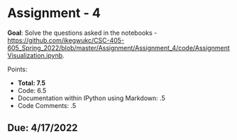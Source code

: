 # Assignment - 4

**Goal**: Solve the questions asked in the notebooks - <https://github.com/ikegwukc/CSC-405-605_Spring_2022/blob/master/Assignment/Assignment_4/code/AssignmentVisualization.ipynb>.

Points:
- **Total: 7.5**
- Code: 6.5
- Documentation within IPython using Markdown: .5
- Code Comments: .5 


## Due: 4/17/2022